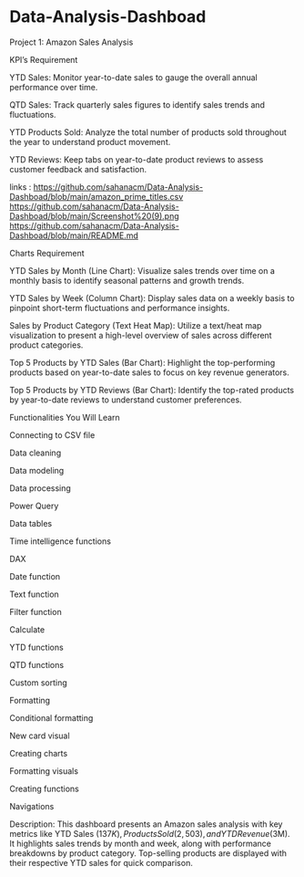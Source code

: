 # Data-Analysis-Dashboad

Project 1: Amazon Sales Analysis

KPI’s Requirement

YTD Sales: Monitor year-to-date sales to gauge the overall annual performance over time.

QTD Sales: Track quarterly sales figures to identify sales trends and fluctuations.

YTD Products Sold: Analyze the total number of products sold throughout the year to understand product movement.

YTD Reviews: Keep tabs on year-to-date product reviews to assess customer feedback and satisfaction.

links :
https://github.com/sahanacm/Data-Analysis-Dashboad/blob/main/amazon_prime_titles.csv
https://github.com/sahanacm/Data-Analysis-Dashboad/blob/main/Screenshot%20(9).png
https://github.com/sahanacm/Data-Analysis-Dashboad/blob/main/README.md

 Charts Requirement

YTD Sales by Month (Line Chart): Visualize sales trends over time on a monthly basis to identify seasonal patterns and growth trends.

YTD Sales by Week (Column Chart): Display sales data on a weekly basis to pinpoint short-term fluctuations and performance insights.

Sales by Product Category (Text Heat Map): Utilize a text/heat map visualization to present a high-level overview of sales across different product categories.

Top 5 Products by YTD Sales (Bar Chart): Highlight the top-performing products based on year-to-date sales to focus on key revenue generators.

Top 5 Products by YTD Reviews (Bar Chart): Identify the top-rated products by year-to-date reviews to understand customer preferences.





Functionalities You Will Learn

Connecting to CSV file

Data cleaning

Data modeling

Data processing

Power Query

Data tables

Time intelligence functions

DAX

Date function

Text function

Filter function

Calculate

YTD functions

QTD functions

Custom sorting

Formatting

Conditional formatting

New card visual

Creating charts

Formatting visuals

Creating functions

Navigations


Description:
This dashboard presents an Amazon sales analysis with key metrics like YTD Sales ($137K), Products Sold (2,503), and YTD Revenue ($3M).
It highlights sales trends by month and week, along with performance breakdowns by product category.
Top-selling products are displayed with their respective YTD sales for quick comparison.
